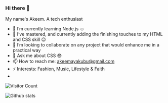 ### Hi there 👋

My name's Akeem. A tech enthusiast
- 🌱 I’m currently learning Node.js :relaxed:
- 🔭 I’ve mastered, and currently adding the finishing touches to my HTML and CSS skill :wink:
- 👯 I’m looking to collaborate on any project that would enhance me in a practical way
- 💬 Ask me about CSS :sunglasses:
- 📫 How to reach me: akeemayakubu@gmail.com
- ⚡ Interests: Fashion, Music, Lifestyle & Faith
- 

![Visitor Count](https://profile-counter.glitch.me/{akeemyakubu}/count.svg)
<br>

![Github stats](https://github-readme-stats.vercel.app/api?username=akeemyakubu)
